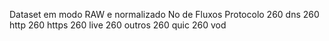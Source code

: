 Dataset em modo RAW e normalizado
No de Fluxos     Protocolo
260              dns
260              http
260              https
260              live
260              outros
260              quic
260              vod

